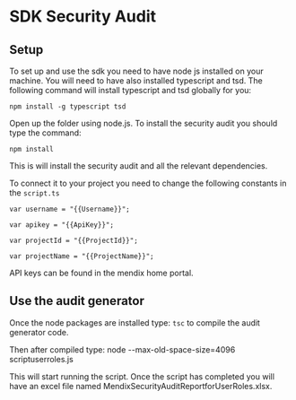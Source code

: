 # SDK Security Audit
## Setup
To set up and use the sdk you need to have node js installed on your machine. You will need to have also installed typescript and tsd.
The following command will install typescript and tsd globally for you:

`npm install -g typescript tsd`

Open up the folder using node.js.
To install the security audit you should type the command:

`npm install`

This is will install the security audit and all the relevant dependencies.

To connect it to your project you need to change the following constants in the `script.ts`

`var username = "{{Username}}";`

`var apikey = "{{ApiKey}}";`

`var projectId = "{{ProjectId}}";`

`var projectName = "{{ProjectName}}";`

API keys can be found in the mendix home portal.

## Use the audit generator
Once the node packages are installed type:
`tsc`
to compile the audit generator code.

Then after compiled type:
node --max-old-space-size=4096 scriptuserroles.js

This will start running the script. Once the script has completed you will have an excel file named MendixSecurityAuditReportforUserRoles.xlsx.
